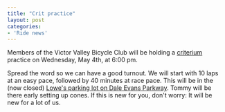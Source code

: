 ```yaml
---
title: "Crit practice"
layout: post
categories:
- 'Ride news'
---
```


Members of the Victor Valley Bicycle Club will be holding a [criterium](https://en.wikipedia.org/wiki/Criterium) practice on Wednesday, May 4th, at 6:00 pm.

Spread the word so we can have a good turnout. We will start with 10 laps at an easy pace, followed by 40 minutes at race pace. This will be in the (now closed) [Lowe's parking lot on Dale Evans Parkway](https://maps.google.com/maps?f=q&source=s_q&hl=en&geocode=&q=Lowe's+near+Dale+Evans+Parkway,+Apple+Valley,+CA&aq=0&sll=37.0625,-95.677068&sspn=116.143266,108.105469&gl=us&ie=UTF8&hq=Lowe's&hnear=Dale+Evans+Pkwy,+Apple+Valley,+California&ll=34.527958,-117.213108&spn=0.004061,0.003299&t=h&z=18). Tommy will be there early setting up cones. If this is new for you, don't worry: It will be new for a lot of us.